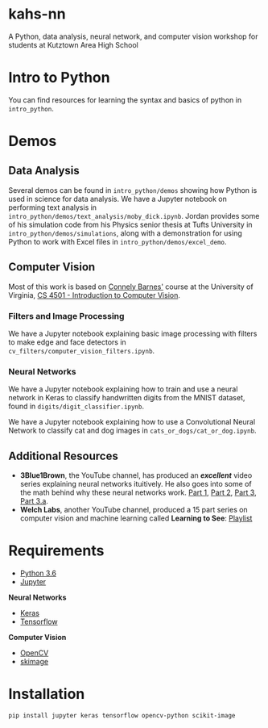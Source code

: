 # kahs-nn
A Python, data analysis, neural network, and computer vision workshop for students at Kutztown Area High School

# Intro to Python

You can find resources for learning the syntax and basics of python in `intro_python`.

# Demos

## Data Analysis
Several demos can be found in `intro_python/demos` showing how Python is used in science for data analysis. We have a Jupyter notebook on performing text analysis in `intro_python/demos/text_analysis/moby_dick.ipynb`. Jordan provides some of his simulation code from his Physics senior thesis at Tufts University in `intro_python/demos/simulations`, along with a demonstration for using Python to work with Excel files in `intro_python/demos/excel_demo`.

## Computer Vision

Most of this work is based on [Connely Barnes'](http://www.cs.virginia.edu/~connelly/) course at the University of Virginia, [CS 4501 - Introduction to Computer Vision](http://www.cs.virginia.edu/~connelly/class/2017/intro_vision/).


### Filters and Image Processing
We have a Jupyter notebook explaining basic image processing with filters to make edge and face detectors in `cv_filters/computer_vision_filters.ipynb`.

### Neural Networks
We have a Jupyter notebook explaining how to train and use a neural network in Keras to classify handwritten digits from the MNIST dataset, found in `digits/digit_classifier.ipynb`.

We have a Jupyter notebook explaining how to use a Convolutional Neural Network to classify cat and dog images in `cats_or_dogs/cat_or_dog.ipynb`.

## Additional Resources
- **3Blue1Brown**, the YouTube channel, has produced an _**excellent**_ video series explaining neural networks ituitively. He also goes into some of the math behind why these neural networks work. [Part 1](https://www.youtube.com/watch?v=aircAruvnKk), [Part 2](https://www.youtube.com/watch?v=IHZwWFHWa-w), [Part 3](https://www.youtube.com/watch?v=Ilg3gGewQ5U), [Part 3.a](https://www.youtube.com/watch?v=tIeHLnjs5U8). 
- **Welch Labs**, another YouTube channel, produced a 15 part series on computer vision and machine learning called **Learning to See**: [Playlist](https://www.youtube.com/watch?v=i8D90DkCLhI&list=PLiaHhY2iBX9ihLasvE8BKnS2Xg8AhY6iV)


# Requirements
- [Python 3.6](https://www.python.org/downloads/)
- [Jupyter](http://jupyter.org/)

**Neural Networks**
- [Keras](https://keras.io/)
- [Tensorflow](https://www.tensorflow.org/)

**Computer Vision**
- [OpenCV](https://opencv.org/)
- [skimage](http://scikit-image.org/docs/dev/api/skimage.html)

# Installation

`pip install jupyter keras tensorflow opencv-python scikit-image`

